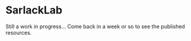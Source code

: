 # SarlackLab

Still a work in progress... Come back in a week or so to see the published resources.
